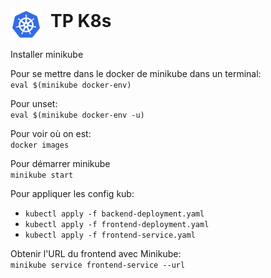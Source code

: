 <p>
  <img src="https://github.com/cncf/artwork/blob/main/projects/kubernetes/icon/color/kubernetes-icon-color.png" alt="Kubernetes logo" style="width: 50px; vertical-align: middle; margin-right: 10px;">
  <span style="font-size: 2em; font-weight: bold;">TP K8s</span>
</p>

Installer minikube

Pour se mettre dans le docker de minikube dans un terminal:\
`eval $(minikube docker-env)`

Pour unset:\
`eval $(minikube docker-env -u)`

Pour voir où on est:\
`docker images`

Pour démarrer minikube\
`minikube start`

Pour appliquer les config kub:
- `kubectl apply -f backend-deployment.yaml`
- `kubectl apply -f frontend-deployment.yaml`
- `kubectl apply -f frontend-service.yaml`

Obtenir l'URL du frontend avec Minikube:\
`minikube service frontend-service --url`
